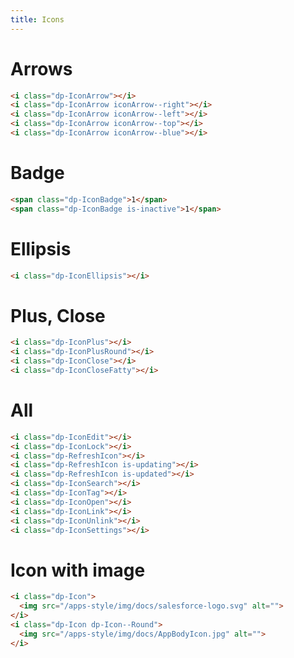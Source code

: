 ```yaml
---
title: Icons
---
```


# Arrows
```html @preview
<i class="dp-IconArrow"></i>
<i class="dp-IconArrow iconArrow--right"></i>
<i class="dp-IconArrow iconArrow--left"></i>
<i class="dp-IconArrow iconArrow--top"></i>
<i class="dp-IconArrow iconArrow--blue"></i>
```

# Badge

```html @preview
<span class="dp-IconBadge">1</span>
<span class="dp-IconBadge is-inactive">1</span>
```

# Ellipsis
```html @preview
<i class="dp-IconEllipsis"></i>
```

# Plus, Close
```html @preview
<i class="dp-IconPlus"></i>
<i class="dp-IconPlusRound"></i>
<i class="dp-IconClose"></i>
<i class="dp-IconCloseFatty"></i>
```

# All
```html @preview
<i class="dp-IconEdit"></i>
<i class="dp-IconLock"></i>
<i class="dp-RefreshIcon"></i>
<i class="dp-RefreshIcon is-updating"></i>
<i class="dp-RefreshIcon is-updated"></i>
<i class="dp-IconSearch"></i>
<i class="dp-IconTag"></i>
<i class="dp-IconOpen"></i>
<i class="dp-IconLink"></i>
<i class="dp-IconUnlink"></i>
<i class="dp-IconSettings"></i>
```

# Icon with image
```html @preview
<i class="dp-Icon">
  <img src="/apps-style/img/docs/salesforce-logo.svg" alt="">
</i>
<i class="dp-Icon dp-Icon--Round">
  <img src="/apps-style/img/docs/AppBodyIcon.jpg" alt="">
</i>
```